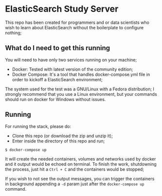 # ElasticSearch Study Server

This repo has been created for programmers and or data scientists who wish to learn about ElasticSearch without the boilerplate to configure nothing;

## What do I need to get this running

You will need to have only two services running on your machine;
* Docker: Tested with latest version of the community edition;
* Docker Compose: It's a tool that handles docker-compose.yml file in order to kickoff a ElasticSearch environment;

The system used for the test was a GNU/Linux with a Fedora distribution; I strongly recommend that you use a Linux environment, but your commands should run on docker for Windows without issues.

## Running

For running the stack, please do:

* Clone this repo (or download the zip and unzip it);
* Enter inside the directory of this repo and run;

```
$ docker-compose up
```

It will create the needed containers, volumes and networks used by docker and it output would be echoed on terminal.
To finish the work, shutdowning the process, just hit a `Ctrl + C` and the containers would be stopped;

If you wish to not see the output messages, you can trigger the containers in background appending a `-d` param just after the `docker-compose up` command.
